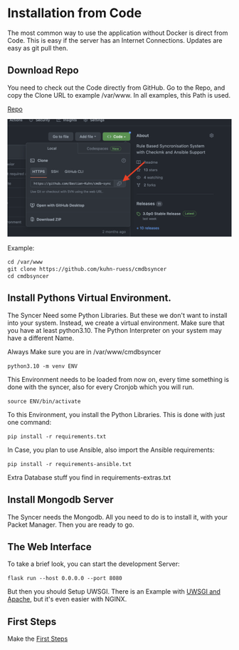 # Installation from Code

The most common way to use the application without Docker is direct from Code. This is easy if the server has an Internet Connections. Updates are easy as git pull then.



## Download Repo
You need to check out the Code directly from GitHub.  Go to the Repo, and copy the Clone URL to example /var/www. In all examples, this Path is used.

[Repo](https://github.com/kuhn-ruess/cmdbsyncer)

![](img/checkout_github.png)

Example:
```
cd /var/www
git clone https://github.com/kuhn-ruess/cmdbsyncer
cd cmdbsyncer
```


## Install Pythons Virtual Environment.
The Syncer Need some Python Libraries. But these we don't want to install into your system.
Instead, we create a virtual environment. Make sure that you have at least python3.10. The Python Interpreter on your system may have a different Name.

Always Make sure you are in /var/www/cmdbsyncer

`python3.10 -m venv ENV`

This Environment needs to be loaded from now on, every time something is done with the syncer, also for every Cronjob which you will run.

`source ENV/bin/activate`

To this Environment, you install the Python Libraries. This is done with just one command:

`pip install -r requirements.txt`

In Case, you plan to use Ansible, also import the Ansible requirements:

`pip install -r requirements-ansible.txt`


Extra Database stuff you find in requirements-extras.txt

## Install Mongodb Server
The Syncer needs the Mongodb. All you need to do is to install it, with your Packet Manager. Then you are ready to go.


## The Web Interface

To take a brief look, you can start the development Server:

`flask run --host 0.0.0.0 --port 8080`

But then you should Setup UWSGI. There is an Example with [UWSGI and Apache](uwsgi_apache.md), but it's even easier with NGINX.


## First Steps

Make the [First Steps](first_steps.md)
